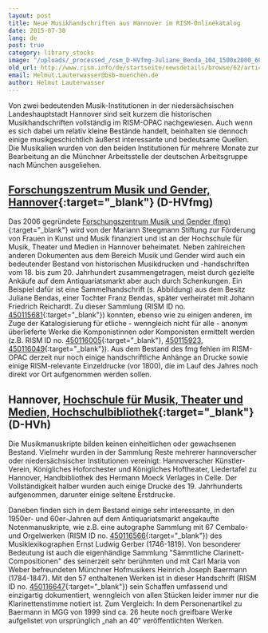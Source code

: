 ```yaml
---
layout: post
title: Neue Musikhandschriften aus Hannover im RISM-Onlinekatalog
date: 2015-07-30
lang: de
post: true
category: library_stocks
image: "/uploads/_processed_/csm_D-HVfmg-Juliane_Benda_104_1500x2000_600KB_01_3d0a6343cb.jpg"
old_url: http://www.rism.info/de/startseite/newsdetails/browse/62/article/64/two-significant-hanover-collections-now-in-rism.html
email: Helmut.Lauterwasser@bsb-muenchen.de
author: Helmut Lauterwasser
---
```



Von zwei bedeutenden Musik-Institutionen in der niedersächsischen Landeshauptstadt Hannover sind seit kurzem die historischen Musikhandschriften vollständig im RISM-OPAC nachgewiesen. Auch wenn es sich dabei um relativ kleine Bestände handelt, beinhalten sie dennoch einige musikgeschichtlich äußerst interessante und bedeutsame Quellen. Die Musikalien wurden von den beiden Institutionen für mehrere Monate zur Bearbeitung an die Münchner Arbeitsstelle der deutschen Arbeitsgruppe nach München ausgeliehen.

## [Forschungszentrum Musik und Gender, Hannover](https://opac.rism.info/search?View=rism&siglum=D-HVfmg){:target="_blank"} (D-HVfmg)

Das 2006 gegründete [Forschungszentrum Musik und Gender (fmg)](http://www.fmg.hmtm-hannover.de/de/start/){:target="_blank"} wird von der Mariann Steegmann Stiftung zur Förderung von Frauen in Kunst und Musik finanziert und ist an der Hochschule für Musik, Theater und Medien in Hannover beheimatet. Neben zahlreichen anderen Dokumenten aus dem Bereich Musik und Gender wird auch ein bedeutender Bestand von historischen Musikdrucken und -handschriften vom 18. bis zum 20. Jahrhundert zusammengetragen, meist durch gezielte Ankäufe auf dem Antiquariatsmarkt aber auch durch Schenkungen. Ein Beispiel dafür ist eine Sammelhandschrift (s. Abbildung) aus dem Besitz Juliane Bendas, einer Tochter Franz Bendas, später verheiratet mit Johann Friedrich Reichardt. Zu dieser Sammlung (RISM ID no. [450115681](https://opac.rism.info/search?id=450115681){:target="_blank"}) konnten, ebenso wie zu einigen anderen, im Zuge der Katalogisierung für etliche - wenngleich nicht für alle - anonym überlieferte Werke die Komponistinnen oder Komponisten ermittelt werden (z.B. RISM ID no. [450116005](https://opac.rism.info/search?id=450116005){:target="_blank"}, [450115923](https://opac.rism.info/search?id=450115923), [450116049](https://opac.rism.info/search?id=450116049){:target="_blank"}). Aus dem Bestand des fmg fehlen im RISM-OPAC derzeit nur noch einige handschriftliche Anhänge an Drucke sowie einige RISM-relevante Einzeldrucke (vor 1800), die im Lauf des Jahres noch direkt vor Ort aufgenommen werden sollen.

## Hannover, [Hochschule für Musik, Theater und Medien, Hochschulbibliothek](https://opac.rism.info/search?View=rism&siglum=D-HVh){:target="_blank"} (D-HVh)

Die Musikmanuskripte bilden keinen einheitlichen oder gewachsenen Bestand. Vielmehr wurden in der Sammlung Reste mehrerer hannoverscher oder niedersächsischer Institutionen vereinigt: Hannoverscher Künstler-Verein, Königliches Hoforchester und Königliches Hoftheater, Liedertafel zu Hannover, Handbibliothek des Hermann Moeck Verlages in Celle. Der Vollständigkeit halber wurden auch einige Drucke des 19. Jahrhunderts aufgenommen, darunter einige seltene Erstdrucke.

Daneben finden sich in dem Bestand einige sehr interessante, in den 1950er- und 60er-Jahren auf dem Antiquariatsmarkt angekaufte Notenmanuskripte, wie z.B. eine autographe Sammlung mit 67 Cembalo- und Orgelwerken (RISM ID no. [450116566](https://opac.rism.info/search?id=450116566){:target="_blank"}) des Musiklexikographen Ernst Ludwig Gerber (1746-1819). Von besonderer Bedeutung ist auch die eigenhändige Sammlung "Sämmtliche Clarinett-Compositionen" des seinerzeit sehr berühmten und mit Carl Maria von Weber befreundeten Münchner Hofmusikers Heinrich Joseph Baermann (1784-1847). Mit den 57 enthaltenen Werken ist in dieser Handschrift (RISM ID no. [450116647](https://opac.rism.info/search?id=450116647){:target="_blank"}) sein Schaffen umfassend und einzigartig dokumentiert, wenngleich von allen Stücken leider immer nur die Klarinettenstimme notiert ist. Zum Vergleich: In dem Personenartikel zu Baermann in MGG von 1999 sind ca. 26 heute noch greifbare Werke aufgelistet von ursprünglich „nah an 40“ veröffentlichten Werken.







<script type="text/javascript">var switchTo5x=true;</script><script type="text/javascript" src="http://w.sharethis.com/button/buttons.js"></script><script type="text/javascript">stLight.options({publisher: "9b601438-1ce1-49d8-bfd7-9cff5df54c17", doNotHash: false, doNotCopy: false, hashAddressBar: false});</script>
